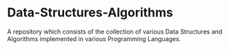 # Data-Structures-Algorithms
A repository which consists of the collection of various Data Structures and Algorithms implemented in various Programming Languages.
